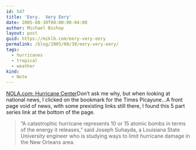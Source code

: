 ```yaml
---
id: 547
title: 'Eery.  Very Eery'
date: 2005-08-30T00:00:00-04:00
author: Michael Bishop
layout: post
guid: https://miklb.com/eery-very-eery
permalink: /blog/2005/08/30/eery-very-eery/
tags:
  - hurricanes
  - tropical
  - weather
kind:
  - Note
---
```

<p><a href="http://www.nola.com/hurricane/?/washingaway/">NOLA.com: Hurricane Center</a>Don’t ask me why, but when looking at national news, I clicked on the bookmark for the Times Picayune…A front page void of news, with some prexisting links still there, I found this 5 part series link at the bottom of the page.<blockquote> “A catastrophic hurricane represents 10 or 15 atomic bombs in terms of the energy it releases,” said Joseph Suhayda, a Louisiana State University engineer who is studying ways to limit hurricane damage in the New Orleans area.</blockquote></p>